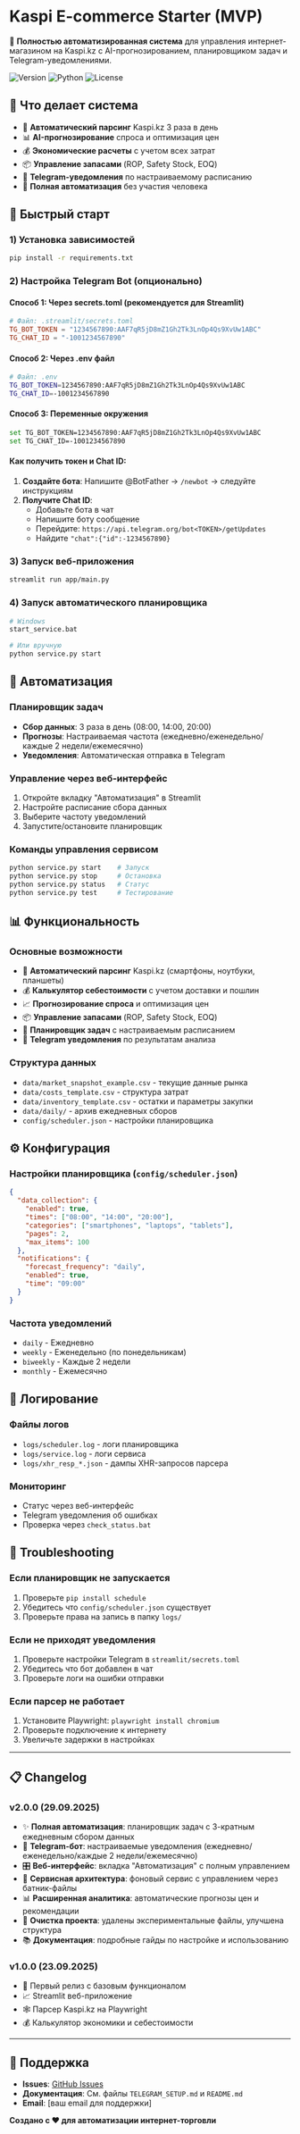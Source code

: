 # Kaspi E-commerce Starter (MVP)

🚀 **Полностью автоматизированная система** для управления интернет-магазином на Kaspi.kz с AI-прогнозированием, планировщиком задач и Telegram-уведомлениями.

![Version](https://img.shields.io/badge/version-2.0.0-blue.svg)
![Python](https://img.shields.io/badge/python-3.11+-green.svg)
![License](https://img.shields.io/badge/license-MIT-orange.svg)

## 🎯 **Что делает система**

- 🔄 **Автоматический парсинг** Kaspi.kz 3 раза в день
- 📊 **AI-прогнозирование** спроса и оптимизация цен  
- 💰 **Экономические расчеты** с учетом всех затрат
- 📦 **Управление запасами** (ROP, Safety Stock, EOQ)
- 📱 **Telegram-уведомления** по настраиваемому расписанию
- 🤖 **Полная автоматизация** без участия человека

## 🚀 Быстрый старт

### 1) Установка зависимостей
```bash
pip install -r requirements.txt
```

### 2) Настройка Telegram Bot (опционально)

#### Способ 1: Через secrets.toml (рекомендуется для Streamlit)
```toml
# Файл: .streamlit/secrets.toml
TG_BOT_TOKEN = "1234567890:AAF7qR5jD8mZ1Gh2Tk3LnOp4Qs9XvUw1ABC"
TG_CHAT_ID = "-1001234567890"
```

#### Способ 2: Через .env файл
```bash
# Файл: .env
TG_BOT_TOKEN=1234567890:AAF7qR5jD8mZ1Gh2Tk3LnOp4Qs9XvUw1ABC
TG_CHAT_ID=-1001234567890
```

#### Способ 3: Переменные окружения
```bash
set TG_BOT_TOKEN=1234567890:AAF7qR5jD8mZ1Gh2Tk3LnOp4Qs9XvUw1ABC
set TG_CHAT_ID=-1001234567890
```

#### Как получить токен и Chat ID:
1. **Создайте бота**: Напишите @BotFather → `/newbot` → следуйте инструкциям
2. **Получите Chat ID**: 
   - Добавьте бота в чат
   - Напишите боту сообщение
   - Перейдите: `https://api.telegram.org/bot<TOKEN>/getUpdates`
   - Найдите `"chat":{"id":-1234567890}`

### 3) Запуск веб-приложения
```bash
streamlit run app/main.py
```

### 4) Запуск автоматического планировщика
```bash
# Windows
start_service.bat

# Или вручную
python service.py start
```

## 🤖 Автоматизация

### Планировщик задач
- **Сбор данных**: 3 раза в день (08:00, 14:00, 20:00)
- **Прогнозы**: Настраиваемая частота (ежедневно/еженедельно/каждые 2 недели/ежемесячно)
- **Уведомления**: Автоматическая отправка в Telegram

### Управление через веб-интерфейс
1. Откройте вкладку "Автоматизация" в Streamlit
2. Настройте расписание сбора данных
3. Выберите частоту уведомлений
4. Запустите/остановите планировщик

### Команды управления сервисом
```bash
python service.py start    # Запуск
python service.py stop     # Остановка  
python service.py status   # Статус
python service.py test     # Тестирование
```

## 📊 Функциональность

### Основные возможности
- 🔄 **Автоматический парсинг** Kaspi.kz (смартфоны, ноутбуки, планшеты)
- 💰 **Калькулятор себестоимости** с учетом доставки и пошлин
- 📈 **Прогнозирование спроса** и оптимизация цен
- 📦 **Управление запасами** (ROP, Safety Stock, EOQ)
- 🤖 **Планировщик задач** с настраиваемым расписанием
- 📱 **Telegram уведомления** по результатам анализа

### Структура данных
- `data/market_snapshot_example.csv` - текущие данные рынка
- `data/costs_template.csv` - структура затрат
- `data/inventory_template.csv` - остатки и параметры закупки
- `data/daily/` - архив ежедневных сборов
- `config/scheduler.json` - настройки планировщика

## ⚙️ Конфигурация

### Настройки планировщика (`config/scheduler.json`)
```json
{
  "data_collection": {
    "enabled": true,
    "times": ["08:00", "14:00", "20:00"],
    "categories": ["smartphones", "laptops", "tablets"],
    "pages": 2,
    "max_items": 100
  },
  "notifications": {
    "forecast_frequency": "daily",
    "enabled": true,
    "time": "09:00"
  }
}
```

### Частота уведомлений
- `daily` - Ежедневно
- `weekly` - Еженедельно (по понедельникам)
- `biweekly` - Каждые 2 недели
- `monthly` - Ежемесячно

## 📝 Логирование

### Файлы логов
- `logs/scheduler.log` - логи планировщика
- `logs/service.log` - логи сервиса
- `logs/xhr_resp_*.json` - дампы XHR-запросов парсера

### Мониторинг
- Статус через веб-интерфейс
- Telegram уведомления об ошибках
- Проверка через `check_status.bat`

## 🔧 Troubleshooting

### Если планировщик не запускается
1. Проверьте `pip install schedule`
2. Убедитесь что `config/scheduler.json` существует
3. Проверьте права на запись в папку `logs/`

### Если не приходят уведомления
1. Проверьте настройки Telegram в `streamlit/secrets.toml`
2. Убедитесь что бот добавлен в чат
3. Проверьте логи на ошибки отправки

### Если парсер не работает
1. Установите Playwright: `playwright install chromium`
2. Проверьте подключение к интернету
3. Увеличьте задержки в настройках

---

## 📋 **Changelog**

### v2.0.0 (29.09.2025)
- ✨ **Полная автоматизация**: планировщик задач с 3-кратным ежедневным сбором данных
- 🤖 **Telegram-бот**: настраиваемые уведомления (ежедневно/еженедельно/каждые 2 недели/ежемесячно)
- 🎛️ **Веб-интерфейс**: вкладка "Автоматизация" с полным управлением
- 🔧 **Сервисная архитектура**: фоновый сервис с управлением через батник-файлы
- 📊 **Расширенная аналитика**: автоматические прогнозы цен и рекомендации
- 🧹 **Очистка проекта**: удалены экспериментальные файлы, улучшена структура
- 📚 **Документация**: подробные гайды по настройке и использованию

### v1.0.0 (23.09.2025)  
- 🎉 Первый релиз с базовым функционалом
- 📈 Streamlit веб-приложение  
- 🕸️ Парсер Kaspi.kz на Playwright
- 💰 Калькулятор экономики и себестоимости

---

## 🤝 **Поддержка**

- **Issues**: [GitHub Issues](https://github.com/dossanadilet/ecom-kaspi-starter/issues)
- **Документация**: См. файлы `TELEGRAM_SETUP.md` и `README.md`
- **Email**: [ваш email для поддержки]

**Создано с ❤️ для автоматизации интернет-торговли**

